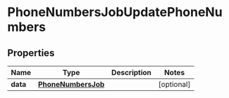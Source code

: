 

# PhoneNumbersJobUpdatePhoneNumbers


## Properties

Name | Type | Description | Notes
------------ | ------------- | ------------- | -------------
**data** | [**PhoneNumbersJob**](PhoneNumbersJob.md) |  |  [optional]



